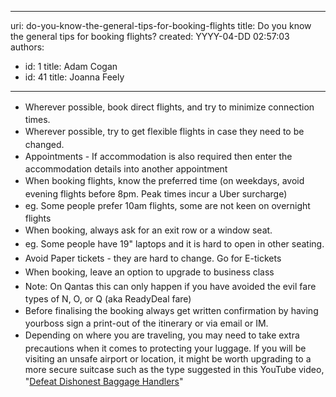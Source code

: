 

---
uri: do-you-know-the-general-tips-for-booking-flights
title: Do you know the general tips for booking flights?
created: YYYY-04-DD 02:57:03
authors:
  - id: 1
    title: Adam Cogan
  - id: 41
    title: Joanna Feely
---




<span class='intro'> <ul><li><span style="line-height&#58;1.6;">​​Wherever possible, book direct flights, and try to minimize connection times.</span><br></li><li><span style="line-height&#58;1.6;">Wherever possible, try to get flexible flights in case they need to be changed.</span><br></li><li><span style="line-height&#58;1.6;">Appointments - If accommodation is also required then enter the accommodation details into another appointment</span><br></li><li><span style="line-height&#58;1.6;">When booking flights, know the preferred time (on weekdays, avoid evening flights before 8pm. Peak times incur a Uber surcharge)</span><br></li><li><span style="line-height&#58;1.6;">eg. Some people prefer 10am flights, some are not keen on overnight flights</span><br></li><li><span style="line-height&#58;1.6;">When booking, always ask for an exit row or a window seat.&#160;</span><br></li><li><span style="line-height&#58;1.6;">eg. Some people have 19&quot; laptops and it is hard to open in other seating.</span><br></li><li><span style="line-height&#58;1.6;">Avoid Paper tickets - they are hard to change. Go for E-tickets</span><br></li><li><span style="line-height&#58;1.6;">When booking, leave an option to upgrade to business class&#160;</span><br></li><li><span style="line-height&#58;1.6;">Note&#58; On Qantas this can only happen if you have avoided th</span><span style="line-height&#58;1.6;">e evil fare types of N, O, or Q (aka ReadyDeal fare)</span><br></li><li><span style="line-height&#58;1.6;">Before finalising the booking always get written confirmation by having your​ boss sign a print-out of the itinerary or via email or IM.</span><br></li><li><span style="line-height&#58;1.6;background-color&#58;initial;">Depending on where you are traveling, you may need to take extra precautions when it comes to protecting your luggage. If you will be visiting an unsafe airport or location, it might be worth upgrading to a more secure suitcase such as the type suggested in this YouTube video, &quot;</span><a href="https&#58;//www.youtube.com/watch?v=tbpKhHwwtiY&amp;feature=share" style="line-height&#58;1.6;background-color&#58;initial;">Defeat Dishonest Baggage Handlers</a><span style="line-height&#58;1.6;background-color&#58;initial;">&quot;</span><br></li></ul> </span>




